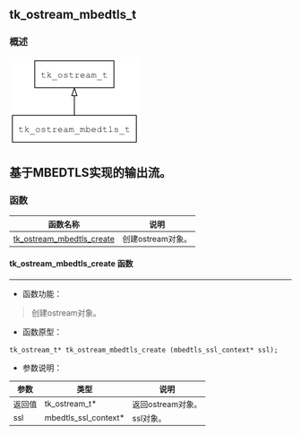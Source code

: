 ## tk\_ostream\_mbedtls\_t
### 概述
![image](images/tk_ostream_mbedtls_t_0.png)

基于MBEDTLS实现的输出流。
----------------------------------
### 函数
<p id="tk_ostream_mbedtls_t_methods">

| 函数名称 | 说明 | 
| -------- | ------------ | 
| <a href="#tk_ostream_mbedtls_t_tk_ostream_mbedtls_create">tk\_ostream\_mbedtls\_create</a> | 创建ostream对象。 |
#### tk\_ostream\_mbedtls\_create 函数
-----------------------

* 函数功能：

> <p id="tk_ostream_mbedtls_t_tk_ostream_mbedtls_create">创建ostream对象。

* 函数原型：

```
tk_ostream_t* tk_ostream_mbedtls_create (mbedtls_ssl_context* ssl);
```

* 参数说明：

| 参数 | 类型 | 说明 |
| -------- | ----- | --------- |
| 返回值 | tk\_ostream\_t* | 返回ostream对象。 |
| ssl | mbedtls\_ssl\_context* | ssl对象。 |
